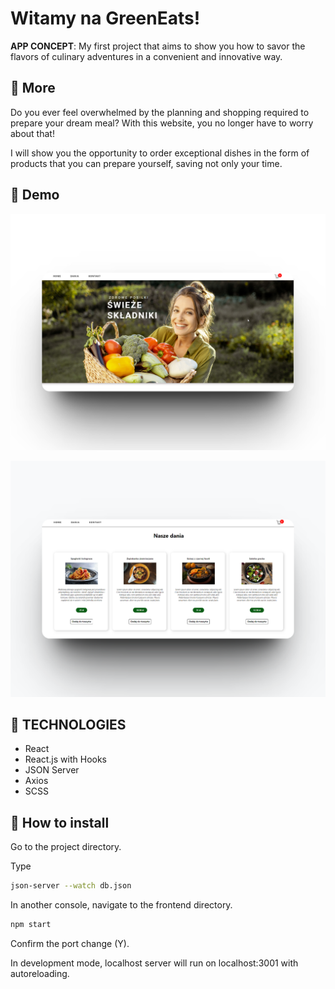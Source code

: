 # Witamy na GreenEats! 

**APP CONCEPT**: My first project that aims to show you how to savor the flavors of culinary adventures in a convenient and innovative way.


  ## 🍎 More  


Do you ever feel overwhelmed by the planning and shopping required to prepare your dream meal?
With this website, you no longer have to worry about that!

I will show you the opportunity to order exceptional dishes in the form of products that you can prepare yourself, saving not only your time.



## 🌽 Demo

![Logo](https://github.com/MagdalenaMatoga/Projekt_koncowy_JS/blob/main/frontend/public/33shots_so.png?raw=true)

![Logo](https://github.com/MagdalenaMatoga/Projekt_koncowy_JS/blob/main/frontend/public/443shots_so.png?raw=true)

## 🍋 TECHNOLOGIES


* React 
* React.js with Hooks
* JSON Server
* Axios
* SCSS

## 🍉 How to install

Go to the project directory.

Type 

```bash
json-server --watch db.json
```
In another console, navigate to the frontend directory.

```bash
npm start
```
Confirm the port change (Y).

In development mode, localhost server will run on localhost:3001 with autoreloading.
